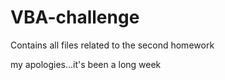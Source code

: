 # VBA-challenge
Contains all files related to the second homework


my apologies...it's been a long week
